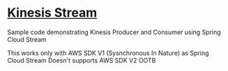 # [Kinesis Stream](https://aws.amazon.com/kinesis/data-streams/)

Sample code demonstrating Kinesis Producer and Consumer using Spring Cloud Stream

This works only with AWS SDK V1 (Sysnchronous In Nature) as Spring Cloud Stream Doesn't supports AWS SDK V2 OOTB
